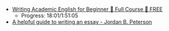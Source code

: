 - [Writing Academic English for Beginner 🔴 Full Course 🔴 FREE](https://www.youtube.com/watch?v=rIZ1vuk_c5Y)
  - Progress: 18:01/1:51:05
- [A helpful guide to writing an essay - Jordan B. Peterson](https://docs.google.com/viewer?url=http://jordanbpeterson.com/wp-content/uploads/2018/02/Essay_Writing_Guide.docx)